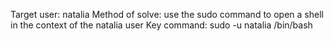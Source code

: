Target user: natalia
Method of solve: use the sudo command to open a shell in the context of the natalia user
Key command:
sudo -u natalia /bin/bash
